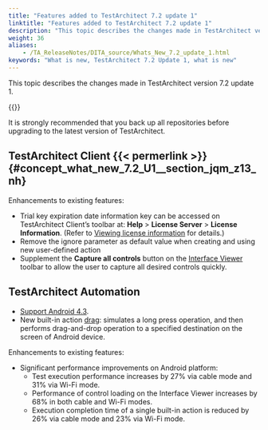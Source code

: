 ```yaml
--- 
title: "Features added to TestArchitect 7.2 update 1"
linktitle: "Features added to TestArchitect 7.2 update 1"
description: "This topic describes the changes made in TestArchitect version 7.2 update 1."
weight: 36
aliases: 
    - /TA_ReleaseNotes/DITA_source/Whats_New_7.2_update_1.html
keywords: "What is new, TestArchitect 7.2 Update 1, what is new"
---
```


This topic describes the changes made in TestArchitect version 7.2 update 1.

{{<caution>}}

It is strongly recommended that you back up all repositories before upgrading to the latest version of TestArchitect.

## TestArchitect Client {{< permerlink >}} {#concept_what_new_7.2_U1__section_jqm_z13_nh} 

Enhancements to existing features:

-   Trial key expiration date information key can be accessed on TestArchitect Client’s toolbar at: **Help** \> **License Server** \> **License Information**. \(Refer to [Viewing license information](/administration-guide/license-server/managing-licenses/viewing-license-information) for details.\)
-   Remove the ignore parameter as default value when creating and using new user-defined action
-   Supplement the **Capture all controls** button on the [Interface Viewer](/user-guide/interface-definitions/the-interface-viewer/capturing-interface-definitions) toolbar to allow the user to capture all desired controls quickly.

## TestArchitect Automation

-   [Support Android 4.3](/automation-guide/application-testing/mobile-testing/testing-mobile-applications/android-automation/).
-   New built-in action [drag](/automation-guide/action-based-testing-language/built-in-actions/system-actions/device/drag): simulates a long press operation, and then performs drag-and-drop operation to a specified destination on the screen of Android device.

Enhancements to existing features:

-   Significant performance improvements on Android platform:
    -   Test execution performance increases by 27% via cable mode and 31% via Wi-Fi mode.
    -   Performance of control loading on the Interface Viewer increases by 68% in both cable and Wi-Fi modes.
    -   Execution completion time of a single built-in action is reduced by 26% via cable mode and 23% via Wi-Fi mode.




